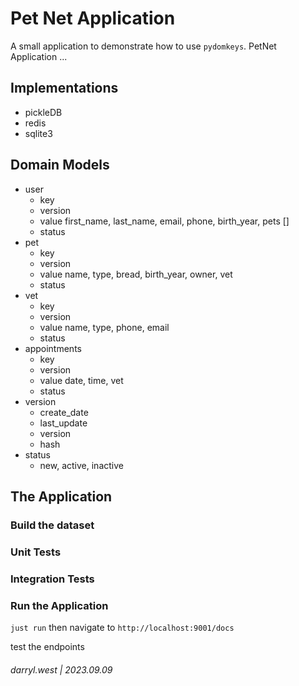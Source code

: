 # Pet Net Application

A small application to demonstrate how to use `pydomkeys`.  PetNet Application ...

## Implementations

* pickleDB
* redis
* sqlite3

## Domain Models


* user
    * key
    * version
    * value first_name, last_name, email, phone, birth_year, pets []
    * status
* pet
    * key
    * version
    * value name, type, bread, birth_year, owner, vet
    * status
* vet
    * key
    * version
    * value name, type, phone, email
    * status
* appointments
    * key
    * version
    * value date, time, vet
    * status
* version
    * create_date
    * last_update
    * version
    * hash
* status
    * new, active, inactive

## The Application

### Build the dataset

### Unit Tests

### Integration Tests



### Run the Application

`just run` then navigate to `http://localhost:9001/docs`

test the endpoints


###### darryl.west | 2023.09.09
